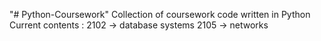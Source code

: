 "# Python-Coursework" 
Collection of coursework code written in Python
Current contents : 2102 -> database systems
                   2105 -> networks